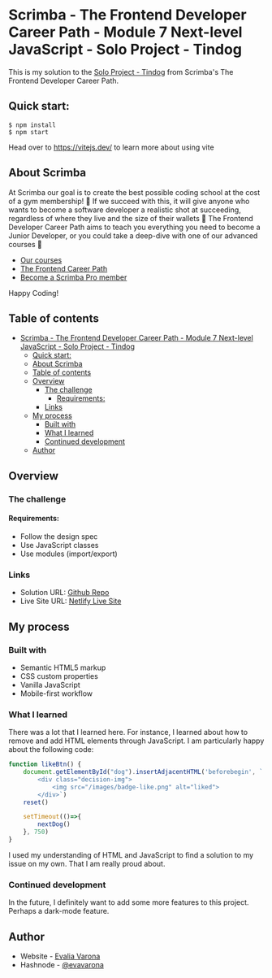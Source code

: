 # Scrimba - The Frontend Developer Career Path - Module 7 Next-level JavaScript - Solo Project - Tindog

This is my solution to the [Solo Project - Tindog](https://scrimba.com/scrim/co0e64371a0120af20b5f91e9) from Scrimba's The Frontend Developer Career Path.

## Quick start:

```
$ npm install
$ npm start
```

Head over to https://vitejs.dev/ to learn more about using vite

## About Scrimba

At Scrimba our goal is to create the best possible coding school at the cost of a gym membership! 💜
If we succeed with this, it will give anyone who wants to become a software developer a realistic shot at succeeding, regardless of where they live and the size of their wallets 🎉
The Frontend Developer Career Path aims to teach you everything you need to become a Junior Developer, or you could take a deep-dive with one of our advanced courses 🚀

- [Our courses](https://scrimba.com/allcourses)
- [The Frontend Career Path](https://scrimba.com/learn/frontend)
- [Become a Scrimba Pro member](https://scrimba.com/pricing)

Happy Coding!

## Table of contents

- [Scrimba - The Frontend Developer Career Path - Module 7 Next-level JavaScript - Solo Project - Tindog](#scrimba---the-frontend-developer-career-path---module-7-next-level-javascript---solo-project---tindog)
  - [Quick start:](#quick-start)
  - [About Scrimba](#about-scrimba)
  - [Table of contents](#table-of-contents)
  - [Overview](#overview)
    - [The challenge](#the-challenge)
      - [Requirements:](#requirements)
    - [Links](#links)
  - [My process](#my-process)
    - [Built with](#built-with)
    - [What I learned](#what-i-learned)
    - [Continued development](#continued-development)
  - [Author](#author)

## Overview

### The challenge

#### Requirements:

- Follow the design spec
- Use JavaScript classes
- Use modules (import/export)

### Links

- Solution URL: [Github Repo](https://github.com/varonalearns/tindog)
- Live Site URL: [Netlify Live Site](https://tindog-evarona.netlify.app/)

## My process

### Built with

- Semantic HTML5 markup
- CSS custom properties
- Vanilla JavaScript
- Mobile-first workflow

### What I learned
There was a lot that I learned here. For instance, I learned about how to remove and add HTML elements through JavaScript. I am particularly happy about the following code:

``` javascript
function likeBtn() {
    document.getElementById("dog").insertAdjacentHTML('beforebegin', `
        <div class="decision-img">
            <img src="/images/badge-like.png" alt="liked">
        </div>`)
    reset()

    setTimeout(()=>{
        nextDog()
    }, 750) 
}
```

I used my understanding of HTML and JavaScript to find a solution to my issue on my own. That I am really proud about.

### Continued development
In the future, I definitely want to add some more features to this project. Perhaps a dark-mode feature.

## Author

- Website - [Evalia Varona](https://www.evaliavarona.com)
- Hashnode - [@evavarona](https://evaliavarona.hashnode.dev)
